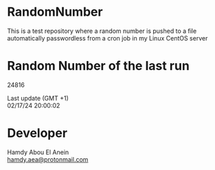 # RandomNumber    
This is a test repository where a random number is pushed to a file automatically passwordless from a cron job in my Linux CentOS server    
# Random Number of the last run   
24816
      
Last update (GMT +1)    
02/17/24 20:00:02
# Developer    
Hamdy Abou El Anein   
hamdy.aea@protonmail.com
